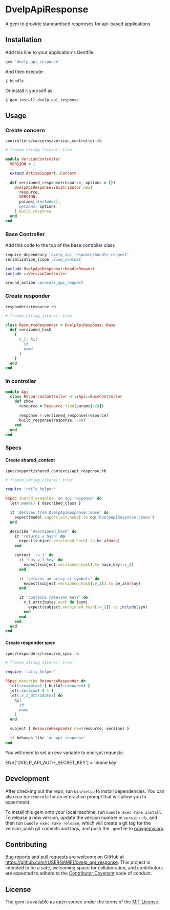 # DvelpApiResponse

A gem to provide standardised responses for api-based applications

## Installation

Add this line to your application's Gemfile:

```ruby
gem 'dvelp_api_response'
```

And then execute:

    $ bundle

Or install it yourself as:

    $ gem install dvelp_api_response

## Usage

### Create concern

`controllers/concerns/version_controller.rb`

```ruby
# frozen_string_literal: true

module VersionController
  VERSION = 1

  extend ActiveSupport::Concern

  def versioned_response(resource, options = {})
    DvelpApiResponse::Distributor.new(
      resource,
      VERSION,
      params[:includes],
      options: options
    ).build_response
  end
end
```

### Base Controller

Add this code to the top of the base controller class

```ruby
require_dependency 'dvelp_api_response/handle_request'
serialization_scope :view_context

include DvelpApiResponse::HandleRequest
include ::VersionController

around_action :process_api_request
```

### Create responder

`responders/resource.rb`

```ruby
# frozen_string_literal: true

class ResourceResponder < DvelpApiResponse::Base
  def versioned_hash
    {
      v_1: %i[
        id
        name
      ]
    }
  end
end
```

### In controller

```ruby
module Api
  class ResourcesController < ::Api::BaseController
    def show
      resource = Resource.find(params[:id])

      response = versioned_response(resource)
      build_response(response, :ok)
    end
  end
end
```

### Specs

#### Create shared_context

`spec/support/shared_contexts/api_response.rb`

```ruby
# frozen_string_literal: true

require 'rails_helper'

RSpec.shared_examples 'an api response' do
  let(:model) { described_class }

  it 'derives from DvelpApiResponse::Base' do
    expect(model.superclass.name).to eq('DvelpApiResponse::Base')
  end

  describe '#versioned_hash' do
    it 'returns a hash' do
      expect(subject.versioned_hash).to be_a(Hash)
    end

    context ':v_1' do
      it 'has v_1 key' do
        expect(subject.versioned_hash).to have_key(:v_1)
      end

      it 'returns an array of symbols' do
        expect(subject.versioned_hash[:v_1]).to be_a(Array)
      end

      it 'contains relevant keys' do
        v_1_attributes.each do |sym|
          expect(subject.versioned_hash[:v_1]).to include(sym)
        end
      end
    end
  end
end
```

#### Create responder spec

`spec/responders/resource_spec.rb`

```ruby
# frozen_string_literal: true

require 'rails_helper'

RSpec.describe ResourceResponder do
  let(:resource) { build(:resource) }
  let(:version) { 1 }
  let(:v_1_attributes) do
    %i[
      id
      name
    ]
  end

  subject { ResourceResponder.new(resource, version) }

  it_behaves_like 'an api response'
end
```

You will need to set an env variable to encrypt requests:

ENV['DVELP_API_AUTH_SECRET_KEY'] = 'Some key'

## Development

After checking out the repo, run `bin/setup` to install dependencies. You can also run `bin/console` for an interactive prompt that will allow you to experiment.

To install this gem onto your local machine, run `bundle exec rake install`. To release a new version, update the version number in `version.rb`, and then run `bundle exec rake release`, which will create a git tag for the version, push git commits and tags, and push the `.gem` file to [rubygems.org](https://rubygems.org).

## Contributing

Bug reports and pull requests are welcome on GitHub at https://github.com/[USERNAME]/dvelp_api_response. This project is intended to be a safe, welcoming space for collaboration, and contributors are expected to adhere to the [Contributor Covenant](http://contributor-covenant.org) code of conduct.


## License

The gem is available as open source under the terms of the [MIT License](http://opensource.org/licenses/MIT).
